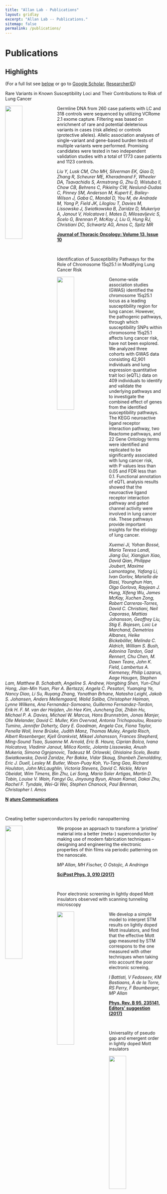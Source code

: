 ```yaml
---
title: "Allan Lab - Publications"
layout: gridlay
excerpt: "Allan Lab -- Publications."
sitemap: false
permalink: /publications/
---
```


# Publications

## Highlights

(For a full list see [below](#full-list) or go to [Google Scholar](https://scholar.google.ch/citations?user=TqxYWZsAAAAJ), [ResearcherID](https://www.researcherid.com/rid/D-7763-2012))

<div class="row">
            <div class="col-sm-6 clearfix">
              <div class="well">
                <pubtit>Rare Variants in Known Susceptibility Loci and Their Contributions to Risk of Lung Cancer</pubtit>
                <p><img class="img-responsive" width="33%" style="float: left" src="/images/pubpic/Fano.png" /></p>
                <p>Germline DNA from 260 case patients with LC and 318 controls were sequenced by utilizing VCRome 2.1 exome capture. Filtering was based on enrichment of rare and potential deleterious variants in cases (risk alleles) or controls (protective alleles). Allelic association analyses of single-variant and gene-based burden tests of multiple variants were performed. Promising candidates were tested in two independent validation studies with a total of 1773 case patients and 1123 controls.</p>
                <p><em>Liu Y, Lusk CM, Cho MH, Silverman EK, Qiao D, Zhang R, Scheurer ME, Kheradmand F, Wheeler DA, Tsavachidis S, Armstrong G, Zhu D, Wistuba II, Chow CB, Behrens C, Pikielny CW, Neslund-Dudas C, Pinney SM, Anderson M, Kupert E, Bailey-Wilson J, Gaba C, Mandal D, You M, de Andrade M, Yang P, Field JK, Liloglou T, Davies M, Lissowska J, Swiatkowska B, Zaridze D, Mukeriya A, Janout V, Holcatova I, Mates D, Milosavljevic S, Scelo G, Brennan P, McKay J, Liu G, Hung RJ, Christiani DC, Schwartz AG, Amos C, Spitz MR</em></p>
                <p><a data-cms-editor-link-style="undefined" target="_blank" href="10.1016/j.jtho.2018.06.016"><b>Journal of Thoracic Oncology: Volume 13, Issue 10</b></a></p>
                <p class="text-danger"><strong> </strong></p>
                <p>&nbsp;</p>
              </div>
            </div>
            <div class="col-sm-6 clearfix">
              <div class="well">
                <pubtit>Identification of Susceptibility Pathways for the Role of Chromosome 15q25.1 in Modifying Lung Cancer Risk</pubtit>
                <p><img class="img-responsive" width="33%" style="float: left" src="/images/pubpic/SmartPub.png" /></p>
                <p>Genome-wide association studies (GWAS) identified the chromosome 15q25.1 locus as a leading susceptibility region for lung cancer. However, the pathogenic pathways, through which susceptibility SNPs within chromosome 15q25.1 affects lung cancer risk, have not been explored. We analyzed three cohorts with GWAS data consisting 42,901 individuals and lung expression quantitative trait loci (eQTL) data on 409 individuals to identify and validate the underlying pathways and to investigate the combined effect of genes from the identified susceptibility pathways. The KEGG neuroactive ligand receptor interaction pathway, two Reactome pathways, and 22 Gene Ontology terms were identified and replicated to be significantly associated with lung cancer risk, with P values less than 0.05 and FDR less than 0.1. Functional annotation of eQTL analysis results showed that the neuroactive ligand receptor interaction pathway and gated channel activity were involved in lung cancer risk. These pathways provide important insights for the etiology of lung cancer.</p>
                <p><em>Xuemei Ji, Yohan Boss&eacute;, Maria Teresa Landi, Jiang Gui, Xiangjun Xiao, David Qian, Philippe Joubert, Maxime Lamontagne, Yafang Li, Ivan Gorlov, Mariella de Biasi, Younghun Han, Olga Gorlova, Rayjean J. Hung, Xifeng Wu, James McKay, Xuchen Zong, Robert Carreras-Torres, David C. Christiani, Neil Caporaso, Mattias Johansson, Geoffrey Liu, Stig E. Bojesen, Loic Le Marchand, Demetrios Albanes, Heike Bickeb&ouml;ller, Melinda C. Aldrich, William S. Bush, Adonina Tardon, Gad Rennert, Chu Chen, M. Dawn Teare, John K. Field, Lambertus A. Kiemeney, Philip Lazarus, Aage Haugen, Stephen Lam, Matthew B. Schabath, Angeline S. Andrew, Hongbing Shen, Yun-Chul Hong, Jian-Min Yuan, Pier A. Bertazzi, Angela C. Pesatori, Yuanqing Ye, Nancy Diao, Li Su, Ruyang Zhang, Yonathan Brhane, Natasha Leighl, Jakob S. Johansen, Anders Mellemgaard, Walid Saliba, Christopher Haiman, Lynne Wilkens, Ana Fernandez-Somoano, Guillermo Fernandez-Tardon, Erik H. F. M. van der Heijden, Jin Hee Kim, Juncheng Dai, Zhibin Hu, Michael P. A. Davies, Michael W. Marcus, Hans Brunnstr&ouml;m, Jonas Manjer, Olle Melander, David C. Muller, Kim Overvad, Antonia Trichopoulou, Rosario Tumino, Jennifer Doherty, Gary E. Goodman, Angela Cox, Fiona Taylor, Penella Woll, Irene Br&uuml;ske, Judith Manz, Thomas Muley, Angela Risch, Albert Rosenberger, Kjell Grankvist, Mikael Johansson, Frances Shepherd, Ming-Sound Tsao, Susanne M. Arnold, Eric B. Haura, Ciprian Bolca, Ivana Holcatova, Vladimir Janout, Milica Kontic, Jolanta Lissowska, Anush Mukeria, Simona Ognjanovic, Tadeusz M. Orlowski, Ghislaine Scelo, Beata Swiatkowska, David Zaridze, Per Bakke, Vidar Skaug, Shanbeh Zienolddiny, Eric J. Duell, Lesley M. Butler, Woon-Puay Koh, Yu-Tang Gao, Richard Houlston, John McLaughlin, Victoria Stevens, David C. Nickle, Ma&rsquo;en Obeidat, Wim Timens, Bin Zhu, Lei Song, Mar&iacute;a Soler Artigas, Martin D. Tobin, Louise V. Wain, Fangyi Gu, Jinyoung Byun, Ahsan Kamal, Dakai Zhu, Rachel F. Tyndale, Wei-Qi Wei, Stephen Chanock, Paul Brennan, Christopher I. Amos</em></p>
                <p><a data-cms-editor-link-style="undefined" target="_blank" href="10.1038/s41467-018-05074-y"><strong><a href="https://arxiv.org/abs/1712.08620">N</a></strong>
                  </a><a href="__notset__"><strong>ature Communications</strong></a></p>
                <p class="text-danger"><strong> </strong></p>
                <p>&nbsp;</p>
              </div>
            </div>
          </div>

<div class="row">
            <div class="col-sm-6 clearfix">
              <div class="well">
                <pubtit>Creating better superconductors by periodic nanopatterning</pubtit>
                <p><img class="img-responsive" width="33%" style="float: left" src="/images/pubpic/SCAUweb.jpg" /></p>
                <p>We propose an approach to transform a &lsquo;pristine&rsquo; material into a better (meta-) superconductor by making use of modern fabrication techniques &ndash; designing and engineering the electronic properties of thin films via periodic patterning on the nanoscale.</p>
                <p><em>MP Allan, MH Fischer, O Ostojic, A Andringa</em></p>
                <p><strong><a href="https://scipost.org/SciPostPhys.3.2.010/pdf">SciPost Phys. 3, 010 (2017)</a></strong></p>
                <p class="text-danger"><strong> </strong></p>
                <p>&nbsp;</p>
              </div>
            </div>
            <div class="col-sm-6 clearfix">
              <div class="well">
                <pubtit>Poor electronic screening in lightly doped Mott insulators observed with scanning tunneling microscopy</pubtit>
                <p><img class="img-responsive" width="33%" style="float: left" src="/images/pubpic/TIBB.png" /></p>
                <p>We develop a simple model to interpret STM results on lightly doped Mott insulators, and find that the effective Mott gap measured by STM correspons to the one measured with other techniques when taking into account the poor electronic screeing.</p>
                <p><em>I Battisti, V Fedoseev, KM Bastiaans, A de la Torre, RS Perry, F Baumberger, MP Allan</em></p>
                <p><strong><a href="https://journals.aps.org/prb/abstract/10.1103/PhysRevB.95.235141">Phys. Rev. B 95, 235141, Editors&rsquo; suggestion (2017)</a></strong></p>
                <p class="text-danger"><strong> </strong></p>
                <p>&nbsp;</p>
              </div>
            </div>
          </div>

<div class="row">
            <div class="col-sm-6 clearfix">
              <div class="well">
                <pubtit>Universality of pseudo gap and emergent order in lightly doped Mott insulators</pubtit>
                <p><img class="img-responsive" width="33%" style="float: left" src="/images/pubpic/Mott_phase_sep.jpg" /></p>
                <p>We discover of electronic order, pseudo gap phase separation and an impurity-band Mott transition in an iridate compound, cuprate-style. Along the way, we gained unique knowledge on how a Mott state collapses.</p>
                <p><em>I. Battisti* &amp; K.M. Bastiaans*, V. Fedoseev, A. de la Torre, N. Iliopoulos, A. Tamai, E.C. Hunter, R.S. Perry, J. Zaanen, F. Baumberger, M.P. Allan</em></p>
                <p><strong><a href="http://www.nature.com/nphys/journal/vaop/ncurrent/full/nphys3894.html">Nature Physics 13, 21 (2017)</a></strong></p>
                <p class="text-danger"><strong> </strong></p>
                <p>See also <a href="https://www.universiteitleiden.nl/en/news/2016/09/melting-of-frozen-electrons-visualized"> Leiden University news </a> by Erik Arends, <a href="http://phys.org/news/2016-09-frozen-electrons-visualized.html"> Phys.org </a></p>
              </div>
            </div>
            <div class="col-sm-6 clearfix">
              <div class="well">
                <pubtit>Identifying the fingerprint of antiferromagnetic spin fluctuations in iron pnictide superconductors</pubtit>
                <p><img class="img-responsive" width="33%" style="float: left" src="/images/pubpic/Pub_FP.png" /></p>
                <p>Both the density of states and the QPI dispersion of LiFeAs shows signatures of electron-boson coupling. Comparing these with fingerprints of different boson couplings to conclude that these signatures stem from AF spin fluctuations.</p>
                <p><em>MP Allan* &amp; Kyungmin Lee* &amp; AW Rost*, MH Fischer, F Massee, K Kihou, C-H Lee, A Iyo, H Eisaki, T-M Chuang, AP Mackenzie, JC Davis, DJ Scalapino, E-A Kim</em></p>
                <p><strong><a href="http://www.nature.com/nphys/journal/v11/n2/full/nphys3187.html">Nature Physics 11, 177 (2015)</a></strong></p>
                <p class="text-danger"><strong> </strong></p>
                <p>See also <a href="http://www.news.cornell.edu/stories/2015/01/high-temperature-superconductor-fingerprint-found"> Cornell Chronicle </a> by Anne Ju, <a href="http://phys.org/news/2015-01-high-temperature-superconductor-fingerprint.html"> Phys.org </a></p>
              </div>
            </div>
          </div>

<div class="row">
            <div class="col-sm-6 clearfix">
              <div class="well">
                <pubtit>Imaging Cooper pairing of heavy fermions in CeCoIn5</pubtit>
                <p><img class="img-responsive" width="33%" style="float: left" src="/images/pubpic/Pub_CeCoIn5.png" /></p>
                <p>The heavy Fermion superconductor CeCoIn5 has a d-wave gap with nodes along the (1,1) direction, as we find using QPI.</p>
                <p><em>MP Allan* &amp; F Massee*, DK Morr, J van Dyke, AW Rost, AP Mackenzie, C Petrovic, JC Davis</em></p>
                <p><strong><a href="http://www.nature.com/nphys/journal/vaop/ncurrent/abs/nphys2671.html">Nature Physics 9, 468 (2013)</a></strong></p>
                <p class="text-danger"><strong> <a style="color:#FF0000; text-decoration:underline" href="http://www.nature.com/nphys/journal/v9/n8/full/nphys2708.html">Featured in &lsquo;News and Views&rsquo; by L Taillefer</a></strong></p>
                <p>See also <a href="http://phys.org/news/2013-07-imaging-electron-pairing-simple-magnetic.html"> Phys.org</a>, <a href="http://davisgroup.lassp.cornell.edu/CeCoIn5_DoE.html">DoE headliner</a></p>
              </div>
            </div>
            <div class="col-sm-6 clearfix">
              <div class="well">
                <pubtit>Formation of heavy d-electron quasiparticles in Sr3Ru2O7</pubtit>
                <p><img class="img-responsive" width="33%" style="float: left" src="/images/pubpic/Pub_327.png" /></p>
                <p>Using APRES, we find that the bands in Sr3Ru2O7 look more like in heavy fermion material than in a normal metal. We present a detailed investigation into the formation of this particular electronic structure.</p>
                <p><em>MP Allan, A Tamai, E Rozbicki, MH Fischer, J Voss, PDC King, W Meevasana, S Thirupathaiah, E Rienks, J Fink, A Tennant, RS Perry, JF Mercure, MA Wang, J Lee, CJ Fennie, E-A Kim, MJ Lawler, KM Shen, AP Mackenzie, Z-X Shen, F Baumberger</em></p>
                <p><strong><a href="http://iopscience.iop.org/1367-2630/15/6/063029">New Journal of Physics 15, 063029 (2013)</a></strong></p>
                <p class="text-danger"><strong> </strong></p>
                <p>&nbsp;</p>
              </div>
            </div>
          </div>

<div class="row">
            <div class="col-sm-6 clearfix">
              <div class="well">
                <pubtit>Anisotropic impurity states, quasiparticle scattering and nematic transport in underdoped Ca(Fe1&minus;xCox)2As2</pubtit>
                <p><img class="img-responsive" width="33%" style="float: left" src="/images/pubpic/Pub_nemat2b.png" /></p>
                <p>We elucidate on the formation of the electronic nematic state in Co-CaFe2As2, finding that the Cobalt dopant atoms play a key role.</p>
                <p><em>MP Allan, T-M Chuang, F Massee, Y Xie, N Ni, SL Bud&rsquo;ko, GS Boebinger, Q Wang, DS Dessau, PC Canfield, MS Golden, JC Davis</em></p>
                <p><strong><a href="http://www.nature.com/nphys/journal/v9/n4/full/nphys2544.html">Nature Physics 9, 220 (2013)</a></strong></p>
                <p class="text-danger"><strong> </strong></p>
                <p>See also <a href="http://www.techconnect.org/news/entry.html?id=243"> Tech Connect </a> by Jennifer Rocha, <a href="http://phys.org/news/2013-02-iron-based-superconductor-advances-theory.html"> Phys.org</a> by Bill Steele</p>
              </div>
            </div>
            <div class="col-sm-6 clearfix">
              <div class="well">
                <pubtit>Anisotropic energy gaps of iron-based superconductivity from intraband quasiparticle interference in LiFeAs</pubtit>
                <p><img class="img-responsive" width="33%" style="float: left" src="/images/pubpic/Pub_LiFeAs.png" /></p>
                <p>In contrast to earlier photoemission reports, we show that the gaps in iron based superconductors are not isotropic but modulated with angle.</p>
                <p><em>MP Allan⋆ &amp; AW Rost⋆, AP Mackenzie, Y Xie, JC Davis, K Kihou, CH Lee, A Iyo, H Eisaki, T-M Chuang</em></p>
                <p><strong><a href="http://www.sciencemag.org/content/336/6081/563">Science 336, 563 (2012)</a></strong></p>
                <p class="text-danger"><strong> </strong></p>
                <p>See also <a href="http://www.news.cornell.edu/stories/2012/05/new-clues-how-iron-superconductors-work"> Cornell Cornincle </a> by Bill Steele, <a href="http://www.eurekalert.org/pub_releases/2012-05/dnl-avo050312.php"> Eureka Alert </a></p>
              </div>
            </div>
          </div>

<div class="row">
            <div class="col-sm-6 clearfix">
              <div class="well">
                <pubtit>Nematic electronic structure in the &ldquo;parent&rdquo; state of the iron-based superconductor Ca(Fe1&minus;xCox)2As2</pubtit>
                <p><img class="img-responsive" width="33%" style="float: left" src="/images/pubpic/Pub_nemat1.png" /></p>
                <p>We discovered an electronic nematic in the iron based superconductor Co-CaFe2As2! This state is by now confirmed and quite well characterized by transport, photoemission, and more SI-STM experiments.</p>
                <p><em>T-M Chuang* &amp; MP Allan*, J Lee, Y Xie, N Ni, SL Bud&rsquo;ko, GS Boebinger PC Canfield, JC Davis</em></p>
                <p><strong><a href="http://www.sciencemag.org/content/327/5962/181">Science 327, 181 (2010)</a></strong></p>
                <p class="text-danger"><strong> <a style="color:#FF0000" href="http://www.sciencemag.org/content/327/5962/155"> Featured in a &lsquo;Perspective&rsquo; by E Fradkin &amp; SA Kivelson</a></strong></p>
                <p>See also <a href="https://www.newscientist.com/article/dn18354-electron-spotting-could-explain-warm-superconductors/">Article on NewScientist</a> by Colin Barras</p>
              </div>
            </div>
            <div class="col-sm-6 clearfix">
              <div class="well">
                <pubtit>Tunable self-assembly of one-dimensional nanostructures with orthogonal directions</pubtit>
                <p><img class="img-responsive" width="33%" style="float: left" src="/images/pubpic/Pub_hBN.png" /></p>
                <p>Hexagonal boron nitride shows fancy superstructures on the Mo(111) surface.</p>
                <p><em>MP Allan, S Berner, M Corso, T Greber, J Osterwalder</em></p>
                <p><strong><a href="http://www.nanoscalereslett.com/content/2/2/94">Nanoscale Research Letters 2, 94 (2007)</a></strong></p>
                <p class="text-danger"><strong> </strong></p>
                <p>&nbsp;</p>
              </div>
            </div>
          </div>

&nbsp;

## Full List

Amplifier for scanning tunneling microscopy at MHz frequencies<br>*KM Bastiaans, T Benschop, D Chatzopoulos, DH Cho, Q Dong, Y Jin, MP Allan*<br>[arxiv:1806.00374 (2018)](https://arxiv.org/abs/1806.00374)

Nanofabricated tips as a platform for double-tip and device based scanning tunneling microscopy<br>*M Leeuwenhoek, RA Norte, KM Bastiaans, Doohee Cho, I Battisti, YaM Blanter, S Gr&ouml;blacher, MP Allan*<br>[arxiv:1712.08620 (2017)](https://arxiv.org/abs/1712.08620)

Revisiting quasiparticle scattering interference in high-temperature superconductors: the problem of narrow peaks<br>*MA Sulangi, MP Allan, J Zaanen*<br>[PRB 96, 134507 (2017)](https://journals.aps.org/prb/abstract/10.1103/PhysRevB.96.134507)

Robust procedure for creating and characterizing the atomic structure of scanning tunneling microscope tips<br>*S Tewari, KM Bastiaans, MP Allan, JM van Ruitenbeek*<br>[Beilstein J. Nanotechnol. 8, 2389 (2017)](http://www.beilstein-journals.org/bjnano/content/pdf/2190-4286-8-238.pdf)

Creating better superconductors by periodic nanopatterning<br>*MP Allan, MH Fischer, O Ostojic, A Andringa*<br>[SciPost Phys. 3, 010 (2017)](https://scipost.org/SciPostPhys.3.2.010/pdf)

Poor electronic screening in lightly doped Mott insulators observed with scanning tunneling microscopy<br>*I Battisti, V Fedoseev, KM Bastiaans, A de la Torre, RS Perry, F Baumberger, MP Allan*<br>[Phys. Rev. B 95, 235141, Editors’ suggestion (2017)](https://journals.aps.org/prb/abstract/10.1103/PhysRevB.95.235141)

Universality of pseudo gap and emergent order in lightly doped Mott insulators<br>*I. Battisti\* & K.M. Bastiaans\*, V. Fedoseev, A. de la Torre, N. Iliopoulos, A. Tamai, E.C. Hunter, R.S. Perry, J. Zaanen, F. Baumberger, M.P. Allan*<br>[Nature Physics 13, 21 (2017)](http://www.nature.com/nphys/journal/vaop/ncurrent/full/nphys3894.html)

Identifying the fingerprint of antiferromagnetic spin fluctuations in iron pnictide superconductors<br>*MP Allan\* & Kyungmin Lee\* & AW Rost\*, MH Fischer, F Massee, K Kihou, C-H Lee, A Iyo, H Eisaki, T-M Chuang, AP Mackenzie, JC Davis, DJ Scalapino, E-A Kim*<br>[Nature Physics 11, 177 (2015)](http://www.nature.com/nphys/journal/v11/n2/full/nphys3187.html)

Direct evidence for a magnetic f-electron mediated Cooper pairing mechanism of heavy fermion superconductivity in CeCoIn5<br>*J Van Dyke, F Massee, MP Allan, JC Davis, C Petrovic, and DK Morr*<br>[PNAS 111, 11663 (2014)](http://www.pnas.org/content/111/32/11663)

Imaging Cooper pairing of heavy fermions in CeCoIn5<br>*MP Allan\* & F Massee\*, DK Morr, J van Dyke, AW Rost, AP Mackenzie, C Petrovic, JC Davis*<br>[Nature Physics 9, 468 (2013)](http://www.nature.com/nphys/journal/vaop/ncurrent/abs/nphys2671.html)

Formation of heavy d-electron quasiparticles in Sr3Ru2O7<br>*MP Allan, A Tamai, E Rozbicki, MH Fischer, J Voss, PDC King, W Meevasana, S Thirupathaiah, E Rienks, J Fink, A Tennant, RS Perry, JF Mercure, MA Wang, J Lee, CJ Fennie, E-A Kim, MJ Lawler, KM Shen, AP Mackenzie, Z-X Shen, F Baumberger*<br>[New Journal of Physics 15, 063029 (2013)](http://iopscience.iop.org/1367-2630/15/6/063029)

Anisotropic impurity states, quasiparticle scattering and nematic transport in underdoped Ca(Fe1−xCox)2As2<br>*MP Allan, T-M Chuang, F Massee, Y Xie, N Ni, SL Bud’ko, GS Boebinger, Q Wang, DS Dessau, PC Canfield, MS Golden, JC Davis*<br>[Nature Physics 9, 220 (2013)](http://www.nature.com/nphys/journal/v9/n4/full/nphys2544.html)

Anisotropic energy gaps of iron-based superconductivity from intraband quasiparticle interference in LiFeAs<br>*MP Allan⋆ & AW Rost⋆, AP Mackenzie, Y Xie, JC Davis, K Kihou, CH Lee, A Iyo, H Eisaki, T-M Chuang*<br>[Science 336, 563 (2012)](http://www.sciencemag.org/content/336/6081/563)

How Kondo-holes create intense nanoscale heavy-fermion hybridization disorder<br>*MH Hamidian, AR Schmidt, IA Firmo, MP Allan, P Bradley, JD Garrett, TJ Williams, GM Luke, Y Dubi, AV Balatsky, JC Davis*<br>[PNAS 108, 18233 (2011)](http://www.pnas.org/content/108/45/18233)

Nematic electronic structure in the “parent” state of the iron-based superconductor Ca(Fe1−xCox)2As2<br>*T-M Chuang\* & MP Allan\*, J Lee, Y Xie, N Ni, SL Bud’ko, GS Boebinger PC Canfield, JC Davis*<br>[Science 327, 181 (2010)](http://www.sciencemag.org/content/327/5962/181)

Heavy d-electron quasiparticle interference and real-space electronic structure of Sr3Ru2O7<br>*Jinho Lee\* & M. P. Allan\*, M. A.Wang, J. Farrell, S. A. Grigera, F. Baumberger, J. C. Davis and A. P. Mackenzie*<br>[Nature Physics 5, 800 (2009)](https://www.nature.com/nphys/journal/v5/n11/full/nphys1397.html)

Fermi surface and van Hove singularities in the itinerant metamagnet Sr3Ru2O7<br>*A Tamai, MP Allan, JF Mercure, W Meevasana, R Dunkel, DH Lu, RS Perry, AP Mackenzie, David J Singh, Z-X Shen, F Baumberger*<br>[Phys. Rev. Lett. 101, 026407 (2008)](http://journals.aps.org/prl/abstract/10.1103/PhysRevLett.101.026407)

Tunable self-assembly of one-dimensional nanostructures with orthogonal directions<br>*MP Allan, S Berner, M Corso, T Greber, J Osterwalder*<br>[Nanoscale Research Letters 2, 94 (2007)](http://www.nanoscalereslett.com/content/2/2/94)

Photoelectron Diffraction for a Look inside Nanostructures<br>*J Osterwalder, A Tamai, W Auw&auml;rter; MP Allan, T Greber*<br>[CHIMIA 11, 759 (2006)](hhttp://www.ingentaconnect.com/content/scs/chimia/2006/00000060/00000011/art00013)